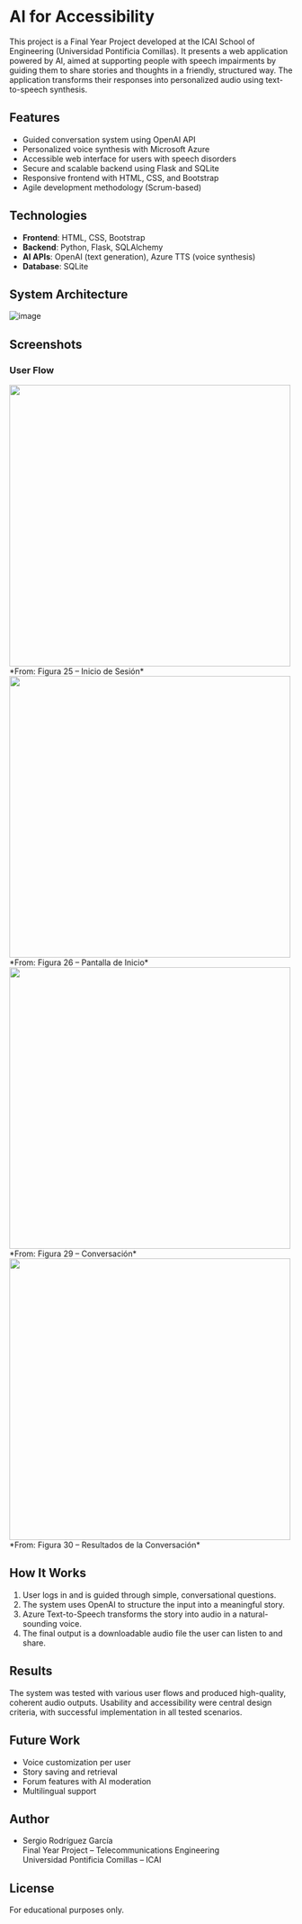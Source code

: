 # AI for Accessibility

This project is a Final Year Project developed at the ICAI School of Engineering (Universidad Pontificia Comillas). It presents a web application powered by AI, aimed at supporting people with speech impairments by guiding them to share stories and thoughts in a friendly, structured way. The application transforms their responses into personalized audio using text-to-speech synthesis.

## Features

- Guided conversation system using OpenAI API
- Personalized voice synthesis with Microsoft Azure
- Accessible web interface for users with speech disorders
- Secure and scalable backend using Flask and SQLite
- Responsive frontend with HTML, CSS, and Bootstrap
- Agile development methodology (Scrum-based)

## Technologies

- **Frontend**: HTML, CSS, Bootstrap
- **Backend**: Python, Flask, SQLAlchemy
- **AI APIs**: OpenAI (text generation), Azure TTS (voice synthesis)
- **Database**: SQLite

## System Architecture

![image](https://github.com/user-attachments/assets/21fe22ba-5e2a-4730-b6e7-17a21b6bcdc6)


## Screenshots

### User Flow

<img src="img/login_screen.png" width="500"/>
*From: Figura 25 – Inicio de Sesión*

<img src="img/start_screen.png" width="500"/>
*From: Figura 26 – Pantalla de Inicio*

<img src="img/conversation.png" width="500"/>
*From: Figura 29 – Conversación*

<img src="img/results.png" width="500"/>
*From: Figura 30 – Resultados de la Conversación*

## How It Works

1. User logs in and is guided through simple, conversational questions.
2. The system uses OpenAI to structure the input into a meaningful story.
3. Azure Text-to-Speech transforms the story into audio in a natural-sounding voice.
4. The final output is a downloadable audio file the user can listen to and share.

## Results

The system was tested with various user flows and produced high-quality, coherent audio outputs. Usability and accessibility were central design criteria, with successful implementation in all tested scenarios.

## Future Work

- Voice customization per user
- Story saving and retrieval
- Forum features with AI moderation
- Multilingual support

## Author

- Sergio Rodríguez García  
  Final Year Project – Telecommunications Engineering  
  Universidad Pontificia Comillas – ICAI

## License

For educational purposes only.
